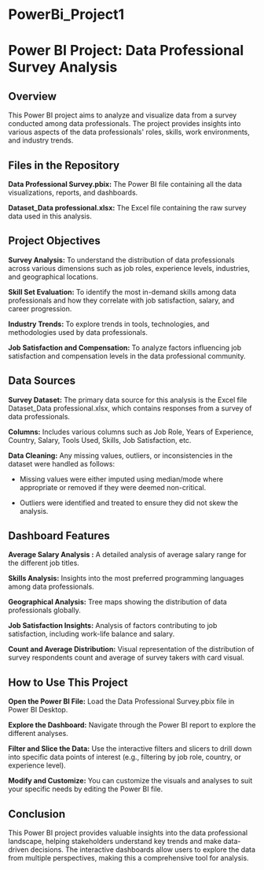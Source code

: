 # PowerBi_Project1

# Power BI Project: Data Professional Survey Analysis

## Overview

This Power BI project aims to analyze and visualize data from a survey conducted among data professionals. The project provides insights into various aspects of the data professionals' roles, skills, work environments, and industry trends.

## Files in the Repository

**Data Professional Survey.pbix:** The Power BI file containing all the data visualizations, reports, and dashboards.

**Dataset_Data professional.xlsx:** The Excel file containing the raw survey data used in this analysis.

## Project Objectives

**Survey Analysis:** To understand the distribution of data professionals across various dimensions such as job roles, experience levels, industries, and geographical locations.

**Skill Set Evaluation:** To identify the most in-demand skills among data professionals and how they correlate with job satisfaction, salary, and career progression.

**Industry Trends:** To explore trends in tools, technologies, and methodologies used by data professionals.

**Job Satisfaction and Compensation:** To analyze factors influencing job satisfaction and compensation levels in the data professional community.

## Data Sources

**Survey Dataset:** The primary data source for this analysis is the Excel file Dataset_Data professional.xlsx, which contains responses from a survey of data professionals.

**Columns:** Includes various columns such as Job Role, Years of Experience, Country, Salary, Tools Used, Skills, Job Satisfaction, etc.

**Data Cleaning:** Any missing values, outliers, or inconsistencies in the dataset were handled as follows:

  * Missing values were either imputed using median/mode where appropriate or removed if they were deemed non-critical.
     
  * Outliers were identified and treated to ensure they did not skew the analysis.
     
## Dashboard Features

**Average Salary Analysis :** A detailed analysis of average salary range for the different job titles.

**Skills Analysis:** Insights into the most preferred programming languages among data professionals.

**Geographical Analysis:** Tree maps showing the distribution of data professionals globally.

**Job Satisfaction Insights:** Analysis of factors contributing to job satisfaction, including work-life balance and salary.

**Count and Average Distribution:** Visual representation of the distribution of survey respondents count and average of survey takers with card visual.


## How to Use This Project

**Open the Power BI File:** Load the Data Professional Survey.pbix file in Power BI Desktop.

**Explore the Dashboard:** Navigate through the Power BI report to explore the different analyses.

**Filter and Slice the Data:** Use the interactive filters and slicers to drill down into specific data points of interest (e.g., filtering by job role, country, or experience level).

**Modify and Customize:** You can customize the visuals and analyses to suit your specific needs by editing the Power BI file.

## Conclusion

This Power BI project provides valuable insights into the data professional landscape, helping stakeholders understand key trends and make data-driven decisions. The interactive dashboards allow users to explore the data from multiple perspectives, making this a comprehensive tool for analysis.

